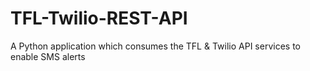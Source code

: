 # TFL-Twilio-REST-API
A Python application which consumes the TFL &amp; Twilio API services to enable SMS alerts
